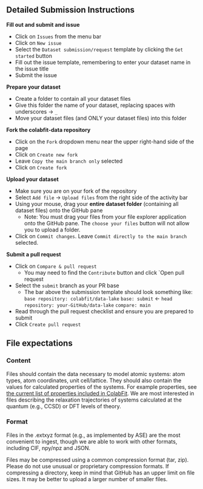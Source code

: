 ## Detailed Submission Instructions  
  
**Fill out and submit and issue**
  
* Click on `Issues` from the menu bar
* Click on `New issue`
* Select the `Dataset submission/request` template by clicking the `Get started` button
* Fill out the issue template, remembering to enter your dataset name in the issue title
* Submit the issue
  
**Prepare your dataset**
  
* Create a folder to contain all your dataset files
* Give this folder the name of your dataset, replacing spaces with underscores &rarr; `_`
* Move your dataset files (and ONLY your dataset files) into this folder

**Fork the colabfit-data repository**
  
* Click on the `Fork` dropdown menu near the upper right-hand side of the page
* Click on `Create new fork`
* Leave `Copy the main branch only` selected
* Click on `Create fork`
  
**Upload your dataset**
* Make sure you are on your fork of the repository
* Select `Add file` &rarr; `Upload files` from the right side of the activity bar
* Using your mouse, drag your **entire dataset folder** (containing all dataset files) onto the GitHub pane
  * Note: You must drag your files from your file explorer application onto the GitHub pane. The `choose your files` button will not allow you to upload a folder.
* Click on `Commit changes`. Leave `Commit directly to the main branch` selected.

**Submit a pull request**
* Click on `Compare & pull request`
    * You may need to find the `Contribute` button and click `Open pull request
* Select the `submit` branch as your PR base
    * The bar above the submission template should look something like:
    `base repository: colabfit/data-lake` `base: submit` &larr; `head repository: your-GitHub/data-lake` `compare: main`
* Read through the pull request checklist and ensure you are prepared to submit
* Click `Create pull request`
  
## File expectations
  
### Content
Files should contain the data necessary to model atomic systems: atom types, atom coordinates, unit cell/lattice. They should also contain the values for calculated properties of the systems. For example properties, see [the current list of properties included in ColabFit](https://materials.colabfit.org/browse/property-definitions). We are most interested in files describing the relaxation trajectories of systems calculated at the quantum (e.g., CCSD) or DFT levels of theory.
  
### Format
Files in the .extxyz format (e.g., as implemented by ASE) are the most convenient to ingest, though we are able to work with other formats, including CIF, npy/npz and JSON.
  
Files may be compressed using a common compression format (tar, zip). Please do not use unusual or proprietary compression formats. If compressing a directory, keep in mind that GitHub has an upper limit on file sizes. It may be better to upload a larger number of smaller files.
  
